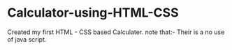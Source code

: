 # Calculator-using-HTML-CSS
 Created my first HTML - CSS based Calculater.
 note that:- Their is a no use of java script.